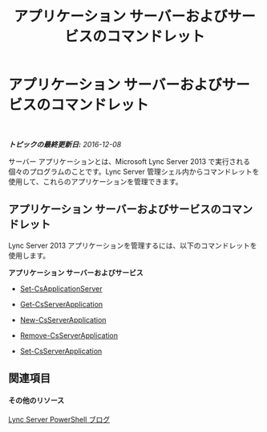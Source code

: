 ﻿---
title: アプリケーション サーバーおよびサービスのコマンドレット
TOCTitle: アプリケーション サーバーおよびサービスのコマンドレット
ms:assetid: 4db74a72-2beb-4c95-a761-310ac9e5f624
ms:mtpsurl: https://technet.microsoft.com/ja-jp/library/Gg415653(v=OCS.15)
ms:contentKeyID: 48272042
ms.date: 12/10/2016
mtps_version: v=OCS.15
ms.translationtype: HT
---

# アプリケーション サーバーおよびサービスのコマンドレット

 

_**トピックの最終更新日:** 2016-12-08_

サーバー アプリケーションとは、Microsoft Lync Server 2013 で実行される個々のプログラムのことです。Lync Server 管理シェル内からコマンドレットを使用して、これらのアプリケーションを管理できます。

## アプリケーション サーバーおよびサービスのコマンドレット

Lync Server 2013 アプリケーションを管理するには、以下のコマンドレットを使用します。

**アプリケーション サーバーおよびサービス**

  - [Set-CsApplicationServer](set-csapplicationserver.md)

  - [Get-CsServerApplication](get-csserverapplication.md)

  - [New-CsServerApplication](new-csserverapplication.md)

  - [Remove-CsServerApplication](remove-csserverapplication.md)

  - [Set-CsServerApplication](set-csserverapplication.md)

## 関連項目

#### その他のリソース

[Lync Server PowerShell ブログ](http://go.microsoft.com/fwlink/?linkid=203150%26clcid=0x411)

